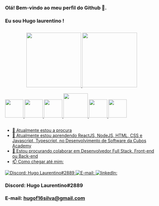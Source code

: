 ### Olá! Bem-vindo ao meu perfil do Github 👋.
### Eu sou Hugo laurentino !
##
<div align="center">
  <a href="https://github.com/hugolaurentino">
  <img height="180em" src="https://github-readme-stats.vercel.app/api?username=hugolaurentino&show_icons=true&theme=dracula&include_all_commits=true&count_private=true"/>
  <img height="180em" src="https://github-readme-stats.vercel.app/api/top-langs/?username=hugolaurentino&layout=compact&langs_count=7&theme=dracula"/>
</div>
  
<div style="display: inline_block"><br>
  <img  height="60em"src="https://cdn.jsdelivr.net/gh/devicons/devicon/icons/javascript/javascript-plain.svg" />
  <img height="60em" src="https://cdn.jsdelivr.net/gh/devicons/devicon/icons/html5/html5-original.svg" />    
  <img height="60em" src="https://cdn.jsdelivr.net/gh/devicons/devicon/icons/css3/css3-original.svg" />  
  <img height="80em"src="https://cdn.jsdelivr.net/gh/devicons/devicon/icons/nodejs/nodejs-original-wordmark.svg" />  
  <img height="60em"src="https://cdn.jsdelivr.net/gh/devicons/devicon/icons/postgresql/postgresql-original-wordmark.svg" />  
  <img height="60em" src="https://cdn.jsdelivr.net/gh/devicons/devicon/icons/react/react-original-wordmark.svg" />       
</div>
  
  ##
  
- 🔭 Atualmente estou a procura
- 🌱 Atualmente estou aprendendo ReactJS, NodeJS, HTML, CSS e Javascript, Typescript, no Desenvolvimento de Software da Cubos Academy
- 👯 Estou procurando colaborar em Desenvolvedor Full Stack, Front-end ou Back-end
- 📫 Como chegar até mim:
  
![Discord: Hugo Laurentino#2889](https://img.shields.io/badge/Discord-5865F2?style=for-the-badge&logo=discord&logoColor=white)
![E-mail: ](https://img.shields.io/badge/Gmail-D14836?style=for-the-badge&logo=gmail&logoColor=white)
[![linkedIn: ](https://img.shields.io/badge/LinkedIn-0077B5?style=for-the-badge&logo=linkedin&logoColor=white)](https://www.linkedin.com/in/hugo-laurentino-a98a0624a/)
  
### Discord: Hugo Laurentino#2889    
### E-mail: hugof16silva@gmail.com
